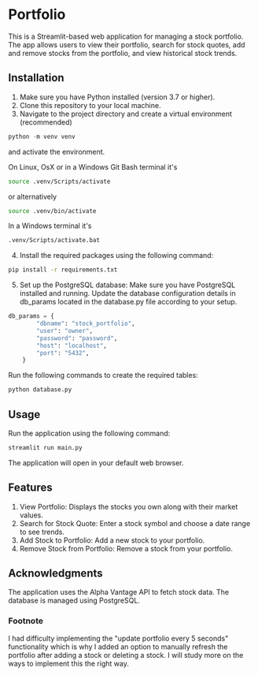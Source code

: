 # Portfolio
This is a Streamlit-based web application for managing a stock portfolio. The app allows users to view their portfolio, search for stock quotes, add and remove stocks from the portfolio, and view historical stock trends.

## Installation

1. Make sure you have Python installed (version 3.7 or higher).
2. Clone this repository to your local machine.
3. Navigate to the project directory and create a virtual environment (recommended)
  ```python
  python -m venv venv
  ```
  and activate the environment.
  
  On Linux, OsX or in a Windows Git Bash terminal it's
  
  ```bash
  source .venv/Scripts/activate
  ```
  
  or alternatively
  
  ```bash
  source .venv/bin/activate
  ```
  
  In a Windows terminal it's
  
  ```bash
  .venv/Scripts/activate.bat
  ```
4. Install the required packages using the following command:

  ```bash
  pip install -r requirements.txt
  ```

5. Set up the PostgreSQL database:
  Make sure you have PostgreSQL installed and running.
  Update the database configuration details in db_params located in the database.py file according to your setup.

  ```python
  db_params = {
          "dbname": "stock_portfolio",
          "user": "owner",
          "password": "password",
          "host": "localhost",
          "port": "5432", 
      }
  ```
    
  Run the following commands to create the required tables:
  
  ```bash
  python database.py
  ```

## Usage
Run the application using the following command:
```bash
streamlit run main.py
```
The application will open in your default web browser.

## Features
1. View Portfolio: Displays the stocks you own along with their market values.
2. Search for Stock Quote: Enter a stock symbol and choose a date range to see trends.
3. Add Stock to Portfolio: Add a new stock to your portfolio.
4. Remove Stock from Portfolio: Remove a stock from your portfolio.

## Acknowledgments
The application uses the Alpha Vantage API to fetch stock data.
The database is managed using PostgreSQL.

### Footnote
I had difficulty implementing the "update portfolio every 5 seconds" functionality which is why I added an option to manually refresh the portfolio after adding a stock or deleting a stock. I will study more on the ways to implement this the right way.
